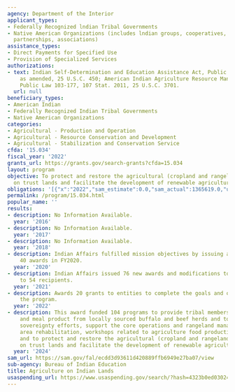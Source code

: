 ```yaml
---
agency: Department of the Interior
applicant_types:
- Federally Recognized lndian Tribal Governments
- Native American Organizations (includes lndian groups, cooperatives, corporations,
  partnerships, associations)
assistance_types:
- Direct Payments for Specified Use
- Provision of Specialized Services
authorizations:
- text: Indian Self-Determination and Education Assistance Act, Public Law 93-638,
    as amended, 25 U.S.C. 450; American Indian Agriculture Resource Management Act,
    Public Law 103-177, 107 Stat. 2011, 25 U.S.C. 3701.
  url: null
beneficiary_types:
- American Indian
- Federally Recognized Indian Tribal Governments
- Native American Organizations
categories:
- Agricultural - Production and Operation
- Agricultural - Resource Conservation and Development
- Agricultural - Stabilization and Conservation Service
cfda: '15.034'
fiscal_year: '2022'
grants_url: https://grants.gov/search-grants?cfda=15.034
layout: program
objective: To protect and restore the agricultural (cropland and rangeland) resources
  on trust lands and facilitate the development of renewable agricultural resources.
obligations: '[{"x":"2022","sam_estimate":0.0,"sam_actual":1365619.0,"usa_spending_actual":13925848.16},{"x":"2023","sam_estimate":0.0,"sam_actual":24033472.0,"usa_spending_actual":24033471.91},{"x":"2024","sam_estimate":5205771.0,"sam_actual":0.0,"usa_spending_actual":30824716.33}]'
permalink: /program/15.034.html
popular_name: ''
results:
- description: No Information Available.
  year: '2016'
- description: No Information Available.
  year: '2017'
- description: No Information Available.
  year: '2018'
- description: Indian Affairs fulfilled mission objectives by issuing approximately
    40 awards in FY2020.
  year: '2020'
- description: Indian Affairs issued 76 new awards and modifications to existing awards
    to 54 recipients.
  year: '2021'
- description: Awards 20 grants to entities to complete the goals and objectives of
    the program.
  year: '2022'
- description: This award funded 104 programs to provide tribal members with meat
    and meal product from locally sourced buffalo and beef herds and to expand food
    sovereignty efforts, support the core operations and rangeland management, burned
    area rehabilitation, workshops related to agriculture food production and management,
    and to protect and restore the agricultural (cropland and rangeland) resources
    on trust lands and facilitate the development of renewable agricultural resources.
  year: '2024'
sam_url: https://sam.gov/fal/ecdd3d93611d420889ffb6949e27ba07/view
sub-agency: Bureau of Indian Education
title: Agriculture on Indian Lands
usaspending_url: https://www.usaspending.gov/search/?hash=4323b0ed030247d213c941235cb24cef
---
```

